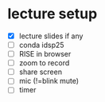 # lecture setup

- [x] lecture slides if any
- [ ] conda idsp25
- [ ] RISE in browser
- [ ] zoom to record
- [ ] share screen
- [ ] mic (!=blink mute)
- [ ] timer